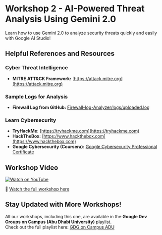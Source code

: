# Workshop 2 - AI-Powered Threat Analysis Using Gemini 2.0

Learn how to use Gemini 2.0 to analyze security threats quickly and easily with Google AI Studio!

## Helpful References and Resources  

### Cyber Threat Intelligence
- **MITRE ATT&CK Framework:** [https://attack.mitre.org](https://attack.mitre.org)

### Sample Logs for Analysis
- **Firewall Log from GitHub:** [Firewall-log-Analyzer/logs/uploaded.log](https://github.com/KasunPriyashan/Firewall-log-Analyzer/blob/main/logs/uploaded.log)

### Learn Cybersecurity
- **TryHackMe:** [https://tryhackme.com](https://tryhackme.com)
- **HackTheBox:** [https://www.hackthebox.com](https://www.hackthebox.com)
- **Google Cybersecurity (Coursera):** [Google Cybersecurity Professional Certificate](https://www.coursera.org/professional-certificates/google-cybersecurity/)

## Workshop Video
[![Watch on YouTube](https://img.youtube.com/vi/tuuqA64USE4/0.jpg)](https://youtu.be/tuuqA64USE4?si=MOa0d-Zn7udaPytP)

🔗 [Watch the full workshop here](https://youtu.be/tuuqA64USE4?si=MOa0d-Zn7udaPytP)

## Stay Updated with More Workshops!
All our workshops, including this one, are available in the **Google Dev Groups on Campus (Abu Dhabi University)** playlist.  
Check out the full playlist here: [GDG on Campus ADU](https://www.youtube.com/@GDG_on_Campus_ADU)
